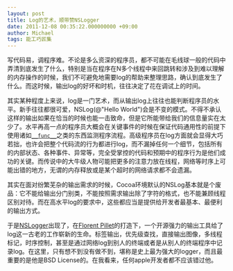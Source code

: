 ```yaml
---
layout: post
title: Log的艺术，顺带赞NSLogger
date: 2011-12-08 00:35:22.000000000 +09:00
author: Michael
tags: 能工巧匠集
---
```

写代码易，调程序难。不论是多么资深的程序员，都不可能在毛线球一般的代码中弄清到底发生了什么，特别是当在程序在N多个线程中来回跳转和涉及到难以理解的内存操作的时候，我们不可避免地需要log的帮助来整理思路，确认到底发生了什么。而这时候，输出log的好坏和时机，往往决定了花在调试上的时间。

其实某种程度上来说，log是一门艺术，而从输出log上往往也能判断程序员的水平。新手往往都很可爱，NSLog(@"Hello World")会是不变的模式。不得不承认这样的输出如果在恰当的时候也能一击致命，但是它所能带给我们的信息量实在太少了。水平再高一点的程序员大概会在关键事件的时候在保证代码通用性的前提下使用诸如<a title="Objective-C中的Debug表达式" href="http://www.onevcat.com/2011/12/debug-2/">`__func__`</a>之类的东西监测程序流程。高级程序员在log方面就会显得大巧若拙，也许会把整个代码流的行为都进行log，而不漏掉任何一个细节，包括所有的内部状态、各种事件、异常等，完全受掌控的代码和预期中的程序行为是他们成功的关键。而传说中的大牛级人物可能把更多的注意力放在线程，网络等时序上可能出错的地方，无谓的内存释放或是某个超时的网络请求都不会遗漏。

其实在面对纷繁芜杂的输出需求的时候，Cocoa环境默认的NSLog基本就是个废品：它不能给输出分门别类，不能按照需求输出除了字符的格式，也不能兼顾线程区别对待。而在高水平log的要求中，这些都应当是提供给开发者最基本、最便利的输出方式。

于是<a href="https://github.com/onevcat/NSLogger">NSLogger</a>出现了，在<a href="https://github.com/fpillet">Florent Pillet</a>的打造下，一个开源强力的输出工具给了log这一古老的工作崭新的生命。标签输出，优先级查找，直接输出图像，多线程标记，时序控制，甚至是通过网络log到别人的终端或者是从别人的终端程序中记录log。在这里，只有想不到没有做不到，堪称是史上最为强大的logger，而且最重要的是他是BSD License的。在我看来，任何apple开发者都不应该错过他。
